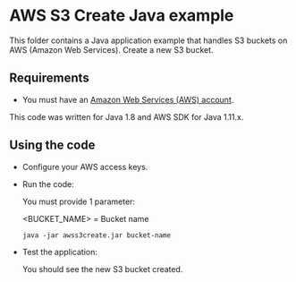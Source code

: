 # AWS S3 Create Java example

This folder contains a Java application example that handles S3 buckets on AWS (Amazon Web Services).
Create a new S3 bucket.




## Requirements

* You must have an [Amazon Web Services (AWS) account](http://aws.amazon.com/).

This code was written for Java 1.8 and AWS SDK for Java 1.11.x.




## Using the code

* Configure your AWS access keys.

* Run the code:

  You must provide 1 parameter:
  
  <BUCKET_NAME> = Bucket name

  ```
  java -jar awss3create.jar bucket-name
  ```

* Test the application:

  You should see the new S3 bucket created.
